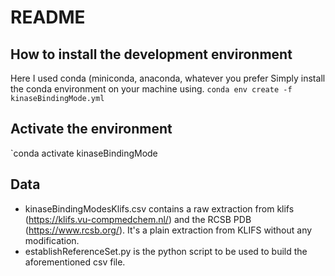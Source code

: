 # README

## How to install the development environment
Here I used conda (miniconda, anaconda, whatever you prefer
Simply install the conda environment on your machine using.
`conda env create -f kinaseBindingMode.yml`

## Activate the environment
`conda activate kinaseBindingMode

## Data
- kinaseBindingModesKlifs.csv contains a raw extraction from klifs (https://klifs.vu-compmedchem.nl/) and the RCSB PDB (https://www.rcsb.org/). It's a plain extraction from KLIFS without any modification.
- establishReferenceSet.py is the python script to be used to build the aforementioned csv file.
